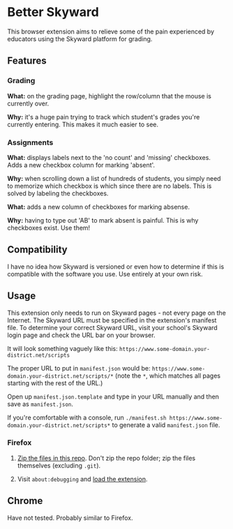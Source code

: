 # Better Skyward

This browser extension aims to relieve some of the pain experienced by
educators using the Skyward platform for grading.

## Features

### Grading
**What:** on the grading page, highlight the row/column that the mouse is currently
over. 

**Why:** it's a huge pain trying to track which student's grades you're currently entering. This makes it much easier to see. 

### Assignments
**What:** displays labels next to the 'no count' and 'missing' checkboxes. Adds a new checkbox column for marking 'absent'.

**Why:**  when scrolling down a list of hundreds of students, you simply need to memorize which checkbox is which since there are no labels. This is solved by labeling the checkboxes. 


**What:** adds a new column of checkboxes for marking absense.

**Why:** having to type out 'AB' to mark absent is painful. This is why checkboxes exist. Use them!


## Compatibility

I have no idea how Skyward is versioned or even how to determine if this is compatible with the software you use. Use entirely at your own risk.

## Usage

This extension only needs to run on Skyward pages - not every page on the Internet. The Skyward URL must be specified in the extension's manifest file. To determine your correct Skyward URL, visit your school's Skyward login page and check the URL bar on your browser. 

It will look something vaguely like this:
`https://www.some-domain.your-district.net/scripts`

The proper URL to put in `manifest.json` would be:
`https://www.some-domain.your-district.net/scripts/*` (note the `*`, which matches all pages starting with the rest of the URL.)

Open up `manifest.json.template` and type in your URL manually and then save as `manifest.json`.

If you're comfortable with a console, run `./manifest.sh https://www.some-domain.your-district.net/scripts*` to generate a valid `manifest.json` file.


### Firefox

1. [Zip the files in this repo](https://extensionworkshop.com/documentation/publish/package-your-extension/). Don't zip the repo folder; zip the files themselves (excluding `.git`).

1. Visit `about:debugging` and [load the extension](https://extensionworkshop.com/documentation/develop/temporary-installation-in-firefox/). 

## Chrome

Have not tested. Probably similar to Firefox.
